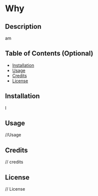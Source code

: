 # Why

## Description

am

## Table of Contents (Optional)

- [Installation](#installation)
- [Usage](#usage)
- [Credits](#credits)
- [License](#license)

## Installation

I

## Usage

//Usage

## Credits

// credits

## License

// License


